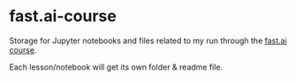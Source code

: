 # fast.ai-course

Storage for Jupyter notebooks and files related to my run through the [fast.ai course](https://course.fast.ai/).

Each lesson/notebook will get its own folder & readme file.